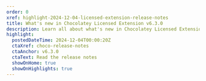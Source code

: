 ```yaml
---
order: 0
xref: highlight-2024-12-04-licensed-extension-release-notes
title: What's new in Chocolatey Licensed Extension v6.3.0
description: Learn all about what's new in Chocolatey Licensed Extension v6.3.0.
highlight:
  postedDateTime: 2024-12-04T00:00:20Z
  ctaXref: choco-release-notes
  ctaAnchor: v6.3.0
  ctaText: Read the release notes
  showOnHome: true
  showOnHighlights: true
---
```

